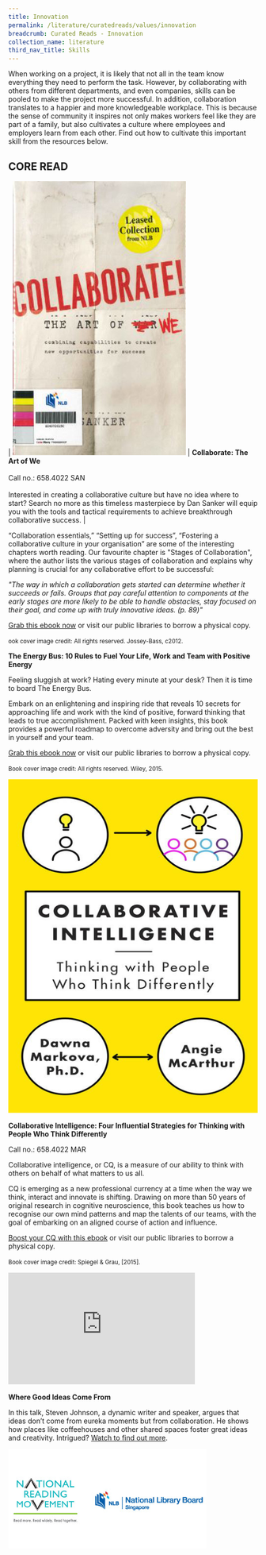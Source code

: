 ```yaml
---
title: Innovation
permalink: /literature/curatedreads/values/innovation
breadcrumb: Curated Reads - Innovation
collection_name: literature
third_nav_title: Skills
---
```


When working on a project, it is likely that not all in the team know everything they need to perform the task. However, by collaborating with others from different departments, and even companies, skills can be pooled to make the project more successful. In addition, collaboration translates to a happier and more knowledgeable workplace. This is because the sense of community it inspires not only makes workers feel like they are part of a family, but also cultivates a culture where employees and employers learn from each other. Find out how to cultivate this important skill from the resources below.

## **CORE READ**

| ![Collaborate image](/images/literature/curatedreads/skills/Collaborate-book-350X552.jpg) | **Collaborate: The Art of We** <br><br> Call no.: 658.4022 SAN <br><br> Interested in creating a collaborative culture but have no idea where to start? Search no more as this timeless masterpiece by Dan Sanker will equip you with the tools and tactical requirements to achieve breakthrough collaborative success. |

“Collaboration essentials,” “Setting up for success”, “Fostering a collaborative culture in your organisation” are some of the interesting chapters worth reading. Our favourite chapter  is "Stages of Collaboration", where the author lists the various stages of collaboration and explains why planning is crucial for any collaborative effort to be successful:

_"The way in which a collaboration gets started can determine whether it succeeds or fails. Groups that pay careful attention to components at the early stages are more likely to be able to handle obstacles, stay focused on their goal, and come up with truly innovative ideas. (p. 89)"_

[Grab this ebook now](https://eresources.nlb.gov.sg/eReads/cms/details?uuid=c030f53d-df2a-4491-80ca-2d6ee6e4cd34) or visit our public libraries to borrow a physical copy.


<small>ook cover image credit: All rights reserved. Jossey-Bass, c2012.</small>

**The Energy Bus: 10 Rules to Fuel Your Life, Work and Team with Positive Energy**

Feeling sluggish at work? Hating every minute at your desk? Then it is time to board The Energy Bus.

Embark on an enlightening and inspiring ride that reveals 10 secrets for approaching life and work with the kind of positive, forward thinking that leads to true accomplishment. Packed with keen insights, this book provides a powerful roadmap to overcome adversity and bring out the best in yourself and your team.

[Grab this ebook now](https://eresources.nlb.gov.sg/eReads/cms/details?uuid=b2265c2a-48e5-41fc-b956-1a14bfb145ed) or visit our public libraries to borrow a physical copy.

<small>Book cover image credit: All rights reserved. Wiley, 2015.</small>

![Collaborative intelligence image](/images/literature/curatedreads/skills/6c0a8577-0c05-45b8-87b9-7cca6539fcc2.jpg)

**Collaborative Intelligence: Four Influential Strategies for Thinking with People Who Think Differently**

Call no.: 658.4022 MAR

Collaborative intelligence, or CQ, is a measure of our ability to think with others on behalf of what matters to us all.

CQ is emerging as a new professional currency at a time when the way we think, interact and innovate is shifting. Drawing on more than 50 years of original research in cognitive neuroscience, this book teaches us how to recognise our own mind patterns and map the talents of our teams, with the goal of embarking on an aligned course of action and influence.

[Boost your CQ with this ebook](https://eresources.nlb.gov.sg/eReads/cms/details?uuid=6c0a8577-0c05-45b8-87b9-7cca6539fcc2) or visit our public libraries to borrow a physical copy. 

<small>Book cover image credit: Spiegel & Grau, \[2015\].</small>

<iframe width="377" height="225" src="https://www.youtube.com/embed/0af00UcTO-c" frameborder="0" allow="accelerometer; autoplay; clipboard-write; encrypted-media; gyroscope; picture-in-picture" allowfullscreen></iframe>

**Where Good Ideas Come From**

In this talk, Steven Johnson, a dynamic writer and speaker, argues that ideas don’t come from eureka moments but from collaboration. He shows how places like coffeehouses and other shared spaces foster great ideas and creativity. Intrigued? [Watch to find out more](https://www.youtube.com/watch?v=0af00UcTO-c).

![Logos image](/images/literature/curatedreads/logos-updated.jpeg)

